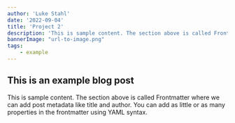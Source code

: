 ```yaml
---
author: 'Luke Stahl'
date: '2022-09-04'
title: 'Project 2'
description: 'This is sample content. The section above is called Frontmatter where we can add post metadata like title and author. You can add as little or as many properties in the frontmatter using YAML syntax.'
bannerImage: "url-to-image.png"
tags:
    - example
---
```


## This is an example blog post

This is sample content. The section above is called Frontmatter where we can add post metadata like title and author. You can add as little or as many properties in the frontmatter using YAML syntax.